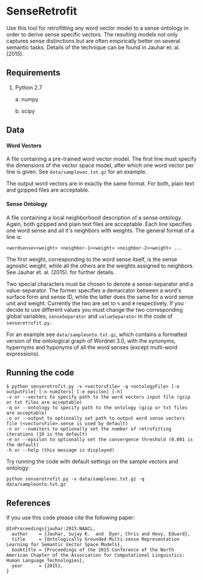 # SenseRetrofit

Use this tool for retrofitting any word vector model to a sense ontology in order to derive sense specific vectors. The resulting models not only captures sense distinctions but are often empirically better on several semantic tasks. Details of the technique can be found in Jauhar et. al. (2015).

## Requirements

1. Python 2.7
	
	a. numpy
	
	b. scipy
	
## Data

#### Word Vectors
A file containing a pre-trained word vector model. The first line must specify the dimensions of the vector space model, after which one word vector per line is given. See ```data/samplevec.txt.gz``` for an example.

The output word vectors are in exactly the same format. For both, plain text and gzipped files are acceptable.

#### Sense Ontology
A file containing a local neighborhood description of a sense ontology. Again, both gzipped and plain text files are acceptable. Each line specifies one word sense and all it's neighbors with weights. The general format of a line is:

```<wordsense><weight> <neighbor-1><weight> <neighbor-2><weight> ...```

The first weight, corresponding to the word sense itself, is the sense agnostic weight, while all the others are the weights assigned to neighbors. See Jauhar et. al. (2015). for further details.

Two special characters must be chosen to denote a sense-separator and a value-separator. The former specifies a demarcator between a word's surface form and sense ID, while the latter does the same for a word sense unit and weight. Currently the two are set to ```%``` and ```#``` respectively. If you decide to use different values you must change the two corresponding global variables, ```senseSeparator``` and ```valueSeparator``` in the code of ```senseretrofit.py```.

For an example see ```data/sampleonto.txt.gz```, which contains a formatted version of the ontological graph of Wordnet 3.0, with the synonyms, hypernyms and hyponyms of all the word senses (except multi-word expressions).

## Running the code
```
$ python senseretrofit.py -v <vectorsFile> -q <ontologyFile> [-o outputFile] [-n numIters] [-e epsilon] [-h]
-v or --vectors to specify path to the word vectors input file (gzip or txt files are acceptable)
-q or --ontology to specify path to the ontology (gzip or txt files are acceptable)
-o or --output to optionally set path to output word sense vectors file (<vectorsFile>.sense is used by default)
-n or --numiters to optionally set the number of retrofitting iterations (10 is the default)
-e or --epsilon to optionally set the convergence threshold (0.001 is the default)
-h or --help (this message is displayed)
```

Try running the code with default settings on the sample vectors and ontology:

```python senseretrofit.py -v data/samplevec.txt.gz -q data/sampleonto.txt.gz```

## References

If you use this code please cite the following paper:

```
@InProceedings{jauhar:2015:NAACL,
  author    = {Jauhar, Sujay K.  and  Dyer, Chris and Hovy, Eduard},
  title     = {Ontologically Grounded Multi-sense Representation Learning for Semantic Vector Space Models},
  booktitle = {Proceedings of the 2015 Conference of the North American Chapter of the Association for Computational Linguistics: Human Language Technologies},
  year      = {2015},
}
```